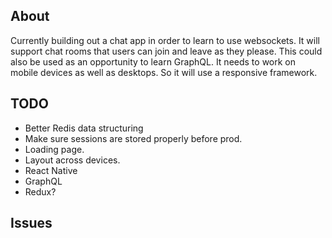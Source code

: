 About
-----
Currently building out a chat app in order to learn to use websockets. It will support chat rooms that
users can join and leave as they please. This could also be used as an opportunity to learn GraphQL. It needs to work
on mobile devices as well as desktops. So it will use a responsive framework.

TODO
----
- Better Redis data structuring
- Make sure sessions are stored properly before prod.
- Loading page.
- Layout across devices.
- React Native
- GraphQL
- Redux?

Issues
------
